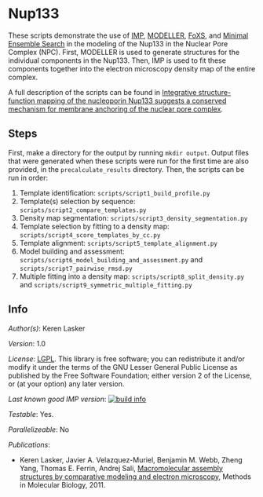 # Nup133

These scripts demonstrate the use of [IMP](http://salilab.org/imp),
[MODELLER](http://salilab.org/modeller/),
[FoXS](http://salilab.org/foxs/), and
[Minimal Ensemble Search](http://bl1231.als.lbl.gov/saxs_protocols/mes.php) in the modeling of the
Nup133 in the Nuclear Pore Complex (NPC). First, MODELLER is used to generate
structures for the individual components in the Nup133. Then, IMP
is used to fit these components together into the electron microscopy density
map of the entire complex.

A full description of the scripts can be found in
[Integrative structure-function mapping of the nucleoporin Nup133 suggests a conserved mechanism for membrane anchoring of the nuclear pore complex](mcponline.org/content/early/2014/08/19/mcp.M114.040915).

## Steps

First, make a directory for the output by running `mkdir output`. Output
files that were generated when these scripts were run for the first time are
also provided, in the `precalculate_results` directory. Then, the scripts can
be run in order:

1. Template identification:
    `scripts/script1_build_profile.py`
2. Template(s) selection by sequence:
    `scripts/script2_compare_templates.py`
3. Density map segmentation:
    `scripts/script3_density_segmentation.py`
4. Template selection by fitting to a density map:
    `scripts/script4_score_templates_by_cc.py`
5. Template alignment:
    `scripts/script5_template_alignment.py`
6. Model building and assessment:
    `scripts/script6_model_building_and_assessment.py` and
    `scripts/script7_pairwise_rmsd.py`
7. Multiple fitting into a density map:
    `scripts/script8_split_density.py` and
    `scripts/script9_symmetric_multiple_fitting.py`

## Info

_Author(s)_: Keren Lasker

_Version_: 1.0


_License_: [LGPL](http://www.gnu.org/licenses/old-licenses/lgpl-2.1.html).
This library is free software; you can redistribute it and/or
modify it under the terms of the GNU Lesser General Public
License as published by the Free Software Foundation; either
version 2 of the License, or (at your option) any later version.

_Last known good IMP version_: [![build info](https://salilab.org/imp/systems/?sysstat=1)](http://salilab.org/imp/systems/)

_Testable_: Yes.

_Parallelizeable_: No

_Publications_:
 - Keren Lasker, Javier A. Velazquez-Muriel, Benjamin M. Webb, Zheng Yang, Thomas E. Ferrin, Andrej Sali, [Macromolecular assembly structures by comparative modeling and electron microscopy](http://salilab.org/pdf/Lasker_MethodsMolBiol_2011.pdf), Methods in Molecular Biology, 2011.
